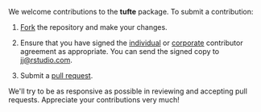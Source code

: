 We welcome contributions to the **tufte** package. To submit a contribution:

1. [Fork](https://github.com/rstudio/tufte/fork) the repository and make your changes.

2. Ensure that you have signed the [individual](https://www.rstudio.com/wp-content/uploads/2014/06/RStudioIndividualContributorAgreement.pdf) or [corporate](https://www.rstudio.com/wp-content/uploads/2014/06/RStudioCorporateContributorAgreement.pdf) contributor agreement as appropriate. You can send the signed copy to jj@rstudio.com.

3. Submit a [pull request](https://help.github.com/articles/using-pull-requests).

We'll try to be as responsive as possible in reviewing and accepting pull requests. Appreciate your contributions very much!
